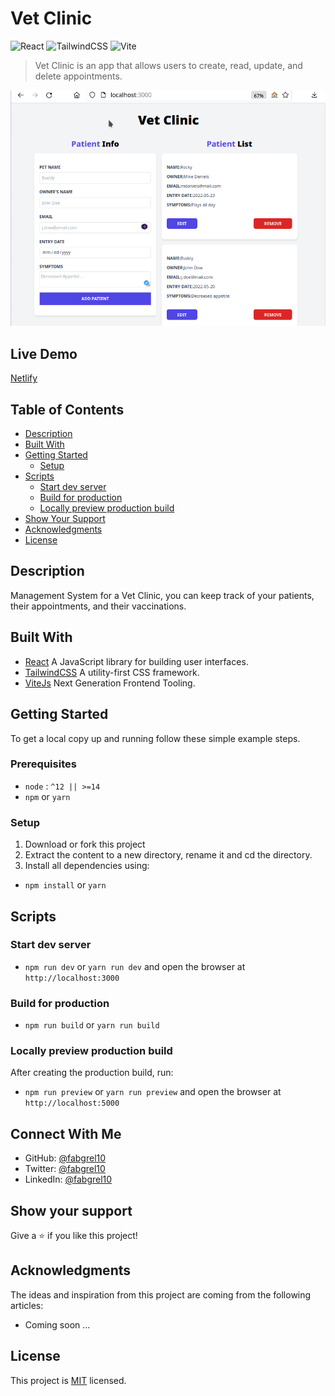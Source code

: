 # Vet Clinic

![React](https://img.shields.io/badge/-React-61DAFB?logo=react&logoColor=white&style=for-the-badge)
![TailwindCSS](https://img.shields.io/badge/tailwindcss-%2338B2AC.svg?style=for-the-badge&logo=tailwind-css&logoColor=white)
![Vite](https://img.shields.io/badge/-Vite-646CFF?logo=vite&logoColor=white&style=for-the-badge)

> Vet Clinic is an app that allows users to create, read, update, and delete appointments.

![screenshot](./src/assets/images/app_screenshot.gif)

## Live Demo

[Netlify](https://vet-clinic-react.netlify.app/)

## Table of Contents

- [Description](#description)
- [Built With](#built-with)
- [Getting Started](#getting-started)
  - [Setup](#setup)
- [Scripts](#scripts)
  - [Start dev server](#start-dev-server)
  - [Build for production](#Build-for-production)
  - [Locally preview production build](#Locally-preview-production-build)
- [Show Your Support](#how-your-support)
- [Acknowledgments](#acknowledgments)
- [License](#license)

## Description

Management System for a Vet Clinic, you can keep track of your patients, their appointments, and their vaccinations.

## Built With

- [React](https://vitejs.dev/) A JavaScript library for building user interfaces.
- [TailwindCSS](https://tailwindcss.com/) A utility-first CSS framework.
- [ViteJs](https://vitejs.dev/) Next Generation Frontend Tooling.

## Getting Started

To get a local copy up and running follow these simple example steps.

### Prerequisites

- `node` : `^12 || >=14`
- `npm` or `yarn`

### Setup

1. Download or fork this project
2. Extract the content to a new directory, rename it and cd the directory.
3. Install all dependencies using:

- `npm install` or `yarn`

## Scripts

### Start dev server

- `npm run dev` or `yarn run dev` and open the browser at `http://localhost:3000`

### Build for production

- `npm run build` or `yarn run build`

### Locally preview production build

After creating the production build, run:

- `npm run preview` or `yarn run preview` and open the browser at `http://localhost:5000`

## Connect With Me

- GitHub: [@fabgrel10](https://github.com/fabgrel10)
- Twitter: [@fabgrel10](https://twitter.com/fabgrel10)
- LinkedIn: [@fabgrel10](https://www.linkedin.com/in/fabgrel10/)

## Show your support

Give a ⭐️ if you like this project!

## Acknowledgments

The ideas and inspiration from this project are coming from the following articles:

- Coming soon ...

## License

This project is [MIT](./MIT.md) licensed.
